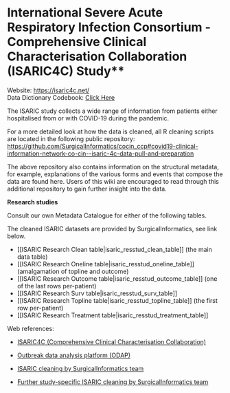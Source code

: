 # International Severe Acute Respiratory Infection Consortium - Comprehensive Clinical Characterisation Collaboration (ISARIC4C) Study**

Website: https://isaric4c.net/ <br />
Data Dictionary Codebook: [Click Here](/isaric4c/wiki/tree/master/ISARIC/CCP_REDCap_ISARIC_data_dictionary_codebook.pdf)

The ISARIC study collects a wide range of information from patients either hospitalised from or with COVID-19 during the pandemic.

For a more detailed look at how the data is cleaned, all R cleaning scripts are located in the following public repository:
https://github.com/SurgicalInformatics/cocin_ccp#covid19-clinical-information-network-co-cin--isaric-4c-data-pull-and-preparation

The above repository also contains information on the structural metadata, for example, explanations of the various forms and events that compose the data are found here. Users of this wiki are encouraged to read through this additional repository to gain further insight into the data.

**Research studies**

Consult our own Metadata Catalogue for either of the following tables.

The cleaned ISARIC datasets are provided by SurgicalInformatics, see link below.

  *  [[ISARIC Research Clean table|isaric_resstud_clean_table]] (the main data table)
  *  [[ISARIC Research Oneline table|isaric_resstud_oneline_table]] (amalgamation of topline and outcome)
  *  [[ISARIC Research Outcome table|isaric_resstud_outcome_table]] (one of the last rows per-patient)
  *  [[ISARIC Research Surv table|isaric_resstud_surv_table]] 
  *  [[ISARIC Research Topline table|isaric_resstud_topline_table]] (the first row per-patient)
  *  [[ISARIC Research Treatment table|isaric_resstud_treatment_table]] 

Web references:

*  [ISARIC4C (Comprehensive Clinical Characterisation Collaboration)](https://isaric4c.net/)

*  [Outbreak data analysis platform (ODAP)](https://isaric4c.net/analysis-platform/)

*  [ISARIC cleaning by SurgicalInformatics team](https://github.com/SurgicalInformatics/cocin_ccp)

*  [Further study-specific ISARIC cleaning by SurgicalInformatics team](https://github.com/SurgicalInformatics/cocin_cleaning)
